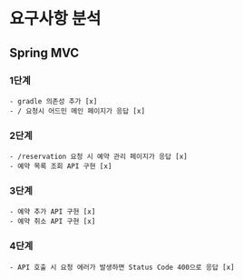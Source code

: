 # 요구사항 분석
## Spring MVC
### 1단계
    - gradle 의존성 추가 [x]
    - / 요청시 어드민 메인 페이지가 응답 [x]
### 2단계
    - /reservation 요청 시 예약 관리 페이지가 응답 [x]
    - 예약 목록 조회 API 구현 [x]
### 3단계
    - 예약 추가 API 구현 [x]
    - 예약 취소 API 구현 [x]
### 4단계
    - API 호출 시 요청 에러가 발생하면 Status Code 400으로 응답 [x]
